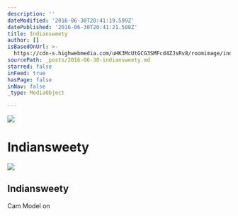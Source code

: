 ```yaml
---
description: ''
dateModified: '2016-06-30T20:41:19.599Z'
datePublished: '2016-06-30T20:41:21.508Z'
title: Indiansweety
author: []
isBasedOnUrl: >-
  https://cdn-s.highwebmedia.com/uHK3McUtGCG3SMFcd4ZJsRv8/roomimage/indiansweety.jpg
sourcePath: _posts/2016-06-30-indiansweety.md
starred: false
inFeed: true
hasPage: false
inNav: false
_type: MediaObject

---
```

![](https://the-grid-user-content.s3-us-west-2.amazonaws.com/b9f70d3b-bdcb-44d8-a194-022277ebf6c2.jpg)

# Indiansweety

<article style=""><img src="https://s3-us-west-2.amazonaws.com/the-grid-img/p/840028c1a3654bdd592af4f7fd744c665bce4421.jpg" /><h1>Indiansweety</h1><p>Cam Model on </p></article>